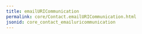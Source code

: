 ```yaml
---
title: emailURICommunication
permalink: core/Contact.emailURICommunication.html
jsonid: core_contact_emailuricommunication
---
```

